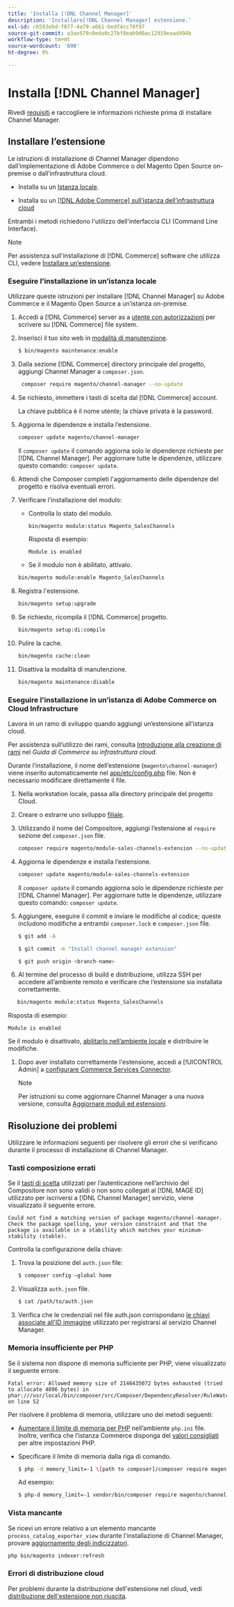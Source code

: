 ```yaml
---
title: 'Installa [!DNL Channel Manager]'
description: 'Installare[!DNL Channel Manager] estensione.'
exl-id: cb593ebd-f077-4a79-a661-bedf4cc70f97
source-git-commit: a3ae579c0eda0c27bf8eab9d0ac12919eaad494b
workflow-type: tm+mt
source-wordcount: '698'
ht-degree: 0%

---
```



# Installa [!DNL Channel Manager]

Rivedi [requisiti](onboard.md#requirements) e raccogliere le informazioni richieste prima di installare Channel Manager.

## Installare l’estensione

Le istruzioni di installazione di Channel Manager dipendono dall’implementazione di Adobe Commerce o del Magento Open Source on-premise o dall’infrastruttura cloud.

- Installa su un [Istanza locale](#install-on-an-on-premises-instance).

- Installa su un [[!DNL Adobe Commerce] sull’istanza dell’infrastruttura cloud](#install-adobe-commerce-on-cloud-infrastructure)

Entrambi i metodi richiedono l&#39;utilizzo dell&#39;interfaccia CLI (Command Line Interface).

>[!NOTE]
>
>Per assistenza sull&#39;installazione di [!DNL Commerce] software che utilizza CLI, vedere [Installare un’estensione](https://experienceleague.adobe.com/docs/commerce-operations/installation-guide/tutorials/extensions.html).

### Eseguire l’installazione in un’istanza locale

Utilizzare queste istruzioni per installare [!DNL Channel Manager] su Adobe Commerce e il Magento Open Source a un’istanza on-premise.

1. Accedi a [!DNL Commerce] server as a [utente con autorizzazioni](https://experienceleague.adobe.com/docs/commerce-operations/installation-guide/prerequisites/file-system/configure-permissions.html) per scrivere su [!DNL Commerce] file system.

1. Inserisci il tuo sito web in [modalità di manutenzione](https://experienceleague.adobe.com/docs/commerce-operations/installation-guide/tutorials/maintenance-mode.html).

   ```bash
   $ bin/magento maintenance:enable
   ```

1. Dalla sezione [!DNL Commerce] directory principale del progetto, aggiungi Channel Manager a `composer.json`.

   ```bash
    composer require magento/channel-manager --no-update
   ```

1. Se richiesto, immettere i tasti di scelta dal [!DNL Commerce] account.

   La chiave pubblica è il nome utente; la chiave privata è la password.

1. Aggiorna le dipendenze e installa l’estensione.

   ```bash
   composer update magento/channel-manager
   ```

   Il `composer update` il comando aggiorna solo le dipendenze richieste per [!DNL Channel Manager]. Per aggiornare tutte le dipendenze, utilizzare questo comando: `composer update`.

1. Attendi che Composer completi l&#39;aggiornamento delle dipendenze del progetto e risolva eventuali errori.

1. Verificare l&#39;installazione del modulo:

   - Controlla lo stato del modulo.

      ```bash
      bin/magento module:status Magento_SalesChannels
      ```

      Risposta di esempio:

      ```terminal
      Module is enabled
      ```

   - Se il modulo non è abilitato, attivalo.

   ```bash
   bin/magento module:enable Magento_SalesChannels
   ```

1. Registra l&#39;estensione.

   ```bash
   bin/magento setup:upgrade
   ```

1. Se richiesto, ricompila il [!DNL Commerce] progetto.

   ```bash
   bin/magento setup:di:compile
   ```

1. Pulire la cache.

   ```bash
   bin/magento cache:clean
   ```

1. Disattiva la modalità di manutenzione.

   ```bash
   bin/magento maintenance:disable
   ```

### Eseguire l’installazione in un’istanza di Adobe Commerce on Cloud Infrastructure

Lavora in un ramo di sviluppo quando aggiungi un’estensione all’istanza cloud.

Per assistenza sull’utilizzo dei rami, consulta [Introduzione alla creazione di rami](https://experienceleague.adobe.com/docs/commerce-cloud-service/user-guide/develop/cli-branches.html) nel _Guida di Commerce su infrastruttura cloud_.

Durante l’installazione, il nome dell’estensione (`magento\channel-manager`) viene inserito automaticamente nel [app/etc/config.php](https://experienceleague.adobe.com/docs/commerce-cloud-service/user-guide/configure-store/store-settings.html) file. Non è necessario modificare direttamente il file.

1. Nella workstation locale, passa alla directory principale del progetto Cloud.

1. Creare o estrarre uno sviluppo [filiale](https://experienceleague.adobe.com/docs/commerce-cloud-service/user-guide/develop/cli-branches.html).

1. Utilizzando il nome del Compositore, aggiungi l’estensione al `require` sezione del `composer.json` file.

   ```bash
   composer require magento/module-sales-channels-extension --no-update
   ```

1. Aggiorna le dipendenze e installa l’estensione.

   ```bash
   composer update magento/module-sales-channels-extension
   ```

   Il `composer update` il comando aggiorna solo le dipendenze richieste per [!DNL Channel Manager]. Per aggiornare tutte le dipendenze, utilizzare questo comando: `composer update`.

1. Aggiungere, eseguire il commit e inviare le modifiche al codice; queste includono modifiche a entrambi `composer.lock` e `composer.json` file.

   ```bash
   $ git add -A
   ```

   ```bash
   $ git commit -m "Install channel manager extension" 
   ```

   ```bash
   $ git push origin <branch-name>
   ```

1. Al termine del processo di build e distribuzione, utilizza SSH per accedere all’ambiente remoto e verificare che l’estensione sia installata correttamente.

```bash
   bin/magento module:status Magento_SalesChannels
```

Risposta di esempio:

```terminal
Module is enabled
```

Se il modulo è disattivato, [abilitarlo nell’ambiente locale](https://experienceleague.adobe.com/docs/commerce-cloud-service/user-guide/configure-store/extensions.html) e distribuire le modifiche.


1. Dopo aver installato correttamente l&#39;estensione, accedi a [!UICONTROL Admin] a [configurare Commerce Services Connector](connect.md).

   >[!NOTE]
   >
   >Per istruzioni su come aggiornare Channel Manager a una nuova versione, consulta [Aggiornare moduli ed estensioni](https://experienceleague.adobe.com/docs/commerce-operations/upgrade-guide/modules/upgrade.html).


## Risoluzione dei problemi

Utilizzare le informazioni seguenti per risolvere gli errori che si verificano durante il processo di installazione di Channel Manager.

### Tasti composizione errati

Se il [tasti di scelta](https://experienceleague.adobe.com/docs/commerce-operations/installation-guide/prerequisites/authentication-keys.html) utilizzati per l’autenticazione nell’archivio del Compositore non sono validi o non sono collegati al [!DNL MAGE ID] utilizzato per iscriversi a [!DNL Channel Manager] servizio, viene visualizzato il seguente errore.

```terminal
Could not find a matching version of package magento/channel-manager. Check the package spelling, your version constraint and that the package is available in a stability which matches your minimum-stability (stable).
```

Controlla la configurazione della chiave:

1. Trova la posizione del `auth.json` file:

   ```bash
   $ composer config –global home
   ```

1. Visualizza `auth.json` file.

   ```bash
   $ cat /path/to/auth.json
   ```

1. Verifica che le credenziali nel file auth.json corrispondano [le chiavi associate all&#39;ID immagine](https://experienceleague.adobe.com/docs/commerce-operations/installation-guide/prerequisites/authentication-keys.html) utilizzato per registrarsi al servizio Channel Manager.

### Memoria insufficiente per PHP

Se il sistema non dispone di memoria sufficiente per PHP, viene visualizzato il seguente errore.

```terminal
Fatal error: Allowed memory size of 2146435072 bytes exhausted (tried to allocate 4096 bytes) in phar:///usr/local/bin/composer/src/Composer/DependencyResolver/RuleWatchGraph.php on line 52
```

Per risolvere il problema di memoria, utilizzare uno dei metodi seguenti:

- [Aumentare il limite di memoria per PHP](https://experienceleague.adobe.com/docs/commerce-cloud-service/user-guide/configure/app/php-settings.html) nell’ambiente `php.ini` file. Inoltre, verifica che l’istanza Commerce disponga del [valori consigliati](https://experienceleague.adobe.com/docs/commerce-operations/installation-guide/prerequisites/php-settings.html) per altre impostazioni PHP.

- Specificare il limite di memoria dalla riga di comando.

   ```bash
   $ php -d memory_limit=-1 \[path to composer]/composer require magento/payment-services.
   ```

   Ad esempio:

   ```bash
   $ php-d memory_limit=-1 vendor/bin/composer require magento/channel-manager
   ```

### Vista mancante

Se ricevi un errore relativo a un elemento mancante `process_catalog_exporter_view` durante l&#39;installazione di Channel Manager, provare [aggiornamento degli indicizzatori](https://experienceleague.adobe.com/docs/commerce-operations/configuration-guide/cli/manage-indexers.html).

```bash
php bin/magento indexer:refresh
```

### Errori di distribuzione cloud

Per problemi durante la distribuzione dell&#39;estensione nel cloud, vedi [distribuzione dell&#39;estensione non riuscita](https://experienceleague.adobe.com/docs/commerce-cloud-service/user-guide/develop/deploy/recover-failed-deployment.html).
